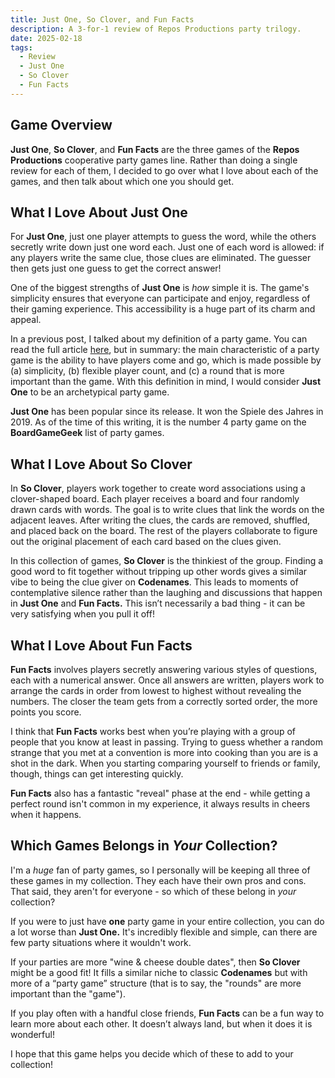 ```yaml
---
title: Just One, So Clover, and Fun Facts
description: A 3-for-1 review of Repos Productions party trilogy.
date: 2025-02-18
tags:
  - Review
  - Just One
  - So Clover
  - Fun Facts
---
```


## Game Overview

**Just One**, **So Clover**, and **Fun Facts** are the three games of the **Repos Productions** cooperative party games line. Rather than doing a single review for each of them, I decided to go over what I love about each of the games, and then talk about which one you should get.

## What I Love About Just One

For **Just One**, just one player attempts to guess the word, while the others secretly write down just one word each. Just one of each word is allowed: if any players write the same clue, those clues are eliminated. The guesser then gets just one guess to get the correct answer!

One of the biggest strengths of **Just One** is *how* simple it is. The game's simplicity ensures that everyone can participate and enjoy, regardless of their gaming experience. This accessibility is a huge part of its charm and appeal.

In a previous post, I talked about my definition of a party game. You can read the full article [here](/blog/party-games/), but in summary: the main characteristic of a party game is the ability to have players come and go, which is made possible by (a) simplicity, (b) flexible player count, and (c) a round that is more important than the game. With this definition in mind, I would consider **Just One** to be an archetypical party game. 

**Just One** has been popular since its release. It won the Spiele des Jahres in 2019. As of the time of this writing, it is the number 4 party game on the **BoardGameGeek** list of party games. 

## What I Love About So Clover

In **So Clover**, players work together to create word associations using a clover-shaped board. Each player receives a board and four randomly drawn cards with words. The goal is to write clues that link the words on the adjacent leaves. After writing the clues, the cards are removed, shuffled, and placed back on the board. The rest of the players collaborate to figure out the original placement of each card based on the clues given.

In this collection of games, **So Clover** is the thinkiest of the group. Finding a good word to fit together without tripping up other words gives a similar vibe to being the clue giver on **Codenames**. This leads to moments of contemplative silence rather than the laughing and discussions that happen in **Just One** and **Fun Facts.** This isn’t necessarily a bad thing - it can be very satisfying when you pull it off!

## What I Love About Fun Facts

**Fun Facts** involves players secretly answering various styles of questions, each with a numerical answer. Once all answers are written, players work to arrange the cards in order from lowest to highest without revealing the numbers. The closer the team gets from a correctly sorted order, the more points you score. 

I think that **Fun Facts** works best when you’re playing with a group of people that you know at least in passing. Trying to guess whether a random strange that you met at a convention is more into cooking than you are is a shot in the dark. When you starting comparing yourself to friends or family, though, things can get interesting quickly. 

**Fun Facts** also has a fantastic "reveal" phase at the end - while getting a perfect round isn't common in my experience, it always results in cheers when it happens. 

## Which Games Belongs in *Your* Collection?

I'm a *huge* fan of party games, so I personally will be keeping all three of these games in my collection. They each have their own pros and cons. That said, they aren't for everyone - so which of these belong in *your* collection?

If you were to just have **one** party game in your entire collection, you can do a lot worse than **Just One.** It's incredibly flexible and simple, can there are few party situations where it wouldn't work. 

If your parties are more "wine & cheese double dates", then **So Clover** might be a good fit! It fills a similar niche to classic **Codenames** but with more of a “party game” structure (that is to say, the "rounds" are more important than the "game"). 

If you play often with a handful close friends, **Fun Facts** can be a fun way to learn more about each other. It doesn’t always land, but when it does it is wonderful!

I hope that this game helps you decide which of these to add to your collection!